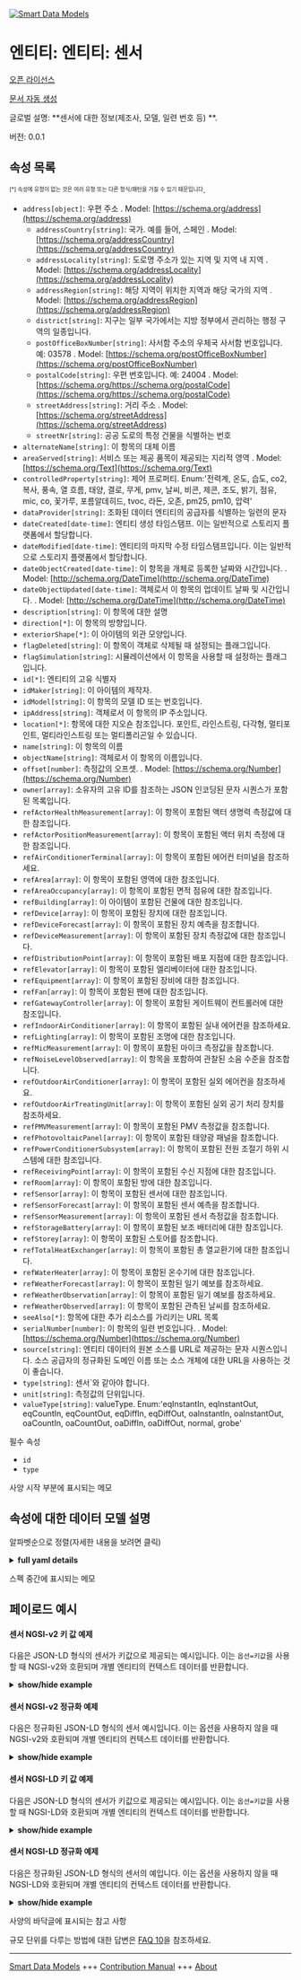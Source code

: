 <!-- 10-Header -->  
[![Smart Data Models](https://smartdatamodels.org/wp-content/uploads/2022/01/SmartDataModels_logo.png "Logo")](https://smartdatamodels.org)  
엔티티: 엔티티: 센서  
============<!-- /10-Header -->  
<!-- 15-License -->  
[오픈 라이선스](https://github.com/smart-data-models//dataModel.ZEB/blob/master/Sensor/LICENSE.md)  
[문서 자동 생성](https://docs.google.com/presentation/d/e/2PACX-1vTs-Ng5dIAwkg91oTTUdt8ua7woBXhPnwavZ0FxgR8BsAI_Ek3C5q97Nd94HS8KhP-r_quD4H0fgyt3/pub?start=false&loop=false&delayms=3000#slide=id.gb715ace035_0_60)  
<!-- /15-License -->  
<!-- 20-Description -->  
글로벌 설명: **센서에 대한 정보(제조사, 모델, 일련 번호 등) **.  
버전: 0.0.1  
<!-- /20-Description -->  
<!-- 30-PropertiesList -->  

## 속성 목록  

<sup><sub>[*] 속성에 유형이 없는 것은 여러 유형 또는 다른 형식/패턴을 가질 수 있기 때문입니다</sub></sup>.  
- `address[object]`: 우편 주소  . Model: [https://schema.org/address](https://schema.org/address)	- `addressCountry[string]`: 국가. 예를 들어, 스페인  . Model: [https://schema.org/addressCountry](https://schema.org/addressCountry)  
	- `addressLocality[string]`: 도로명 주소가 있는 지역 및 지역 내 지역  . Model: [https://schema.org/addressLocality](https://schema.org/addressLocality)  
	- `addressRegion[string]`: 해당 지역이 위치한 지역과 해당 국가의 지역  . Model: [https://schema.org/addressRegion](https://schema.org/addressRegion)  
	- `district[string]`: 지구는 일부 국가에서는 지방 정부에서 관리하는 행정 구역의 일종입니다.    
	- `postOfficeBoxNumber[string]`: 사서함 주소의 우체국 사서함 번호입니다. 예: 03578  . Model: [https://schema.org/postOfficeBoxNumber](https://schema.org/postOfficeBoxNumber)  
	- `postalCode[string]`: 우편 번호입니다. 예: 24004  . Model: [https://schema.org/https://schema.org/postalCode](https://schema.org/https://schema.org/postalCode)  
	- `streetAddress[string]`: 거리 주소  . Model: [https://schema.org/streetAddress](https://schema.org/streetAddress)  
	- `streetNr[string]`: 공공 도로의 특정 건물을 식별하는 번호    
- `alternateName[string]`: 이 항목의 대체 이름  - `areaServed[string]`: 서비스 또는 제공 품목이 제공되는 지리적 영역  . Model: [https://schema.org/Text](https://schema.org/Text)- `controlledProperty[string]`: 제어 프로퍼티. Enum:'전력계, 온도, 습도, co2, 복사, 풍속, 열 흐름, 태양, 결로, 무게, pmv, 날씨, 비콘, 제콘, 조도, 밝기, 점유, mic, co, 꽃가루, 포름알데히드, tvoc, 라돈, 오존, pm25, pm10, 압력'  - `dataProvider[string]`: 조화된 데이터 엔티티의 공급자를 식별하는 일련의 문자  - `dateCreated[date-time]`: 엔티티 생성 타임스탬프. 이는 일반적으로 스토리지 플랫폼에서 할당합니다.  - `dateModified[date-time]`: 엔티티의 마지막 수정 타임스탬프입니다. 이는 일반적으로 스토리지 플랫폼에서 할당합니다.  - `dateObjectCreated[date-time]`: 이 항목을 개체로 등록한 날짜와 시간입니다.  . Model: [http://schema.org/DateTime](http://schema.org/DateTime)- `dateObjectUpdated[date-time]`: 객체로서 이 항목의 업데이트 날짜 및 시간입니다.  . Model: [http://schema.org/DateTime](http://schema.org/DateTime)- `description[string]`: 이 항목에 대한 설명  - `direction[*]`: 이 항목의 방향입니다.  - `exteriorShape[*]`: 이 아이템의 외관 모양입니다.  - `flagDeleted[string]`: 이 항목이 객체로 삭제될 때 설정되는 플래그입니다.  - `flagSimulation[string]`: 시뮬레이션에서 이 항목을 사용할 때 설정하는 플래그입니다.  - `id[*]`: 엔티티의 고유 식별자  - `idMaker[string]`: 이 아이템의 제작자.  - `idModel[string]`: 이 항목의 모델 ID 또는 번호입니다.  - `ipAddress[string]`: 객체로서 이 항목의 IP 주소입니다.  - `location[*]`: 항목에 대한 지오숀 참조입니다. 포인트, 라인스트링, 다각형, 멀티포인트, 멀티라인스트링 또는 멀티폴리곤일 수 있습니다.  - `name[string]`: 이 항목의 이름  - `objectName[string]`: 객체로서 이 항목의 이름입니다.  - `offset[number]`:  측정값의 오프셋.  . Model: [https://schema.org/Number](https://schema.org/Number)- `owner[array]`: 소유자의 고유 ID를 참조하는 JSON 인코딩된 문자 시퀀스가 포함된 목록입니다.  - `refActorHealthMeasurement[array]`: 이 항목이 포함된 액터 생명력 측정값에 대한 참조입니다.  - `refActorPositionMeasurement[array]`: 이 항목이 포함된 액터 위치 측정에 대한 참조입니다.  - `refAirConditionerTerminal[array]`: 이 항목이 포함된 에어컨 터미널을 참조하세요.  - `refArea[array]`: 이 항목이 포함된 영역에 대한 참조입니다.  - `refAreaOccupancy[array]`: 이 항목이 포함된 면적 점유에 대한 참조입니다.  - `refBuilding[array]`: 이 아이템이 포함된 건물에 대한 참조입니다.  - `refDevice[array]`: 이 항목이 포함된 장치에 대한 참조입니다.  - `refDeviceForecast[array]`: 이 항목이 포함된 장치 예측을 참조합니다.  - `refDeviceMeasurement[array]`: 이 항목이 포함된 장치 측정값에 대한 참조입니다.  - `refDistributionPoint[array]`: 이 항목이 포함된 배포 지점에 대한 참조입니다.  - `refElevator[array]`: 이 항목이 포함된 엘리베이터에 대한 참조입니다.  - `refEquipment[array]`: 이 항목이 포함된 장비에 대한 참조입니다.  - `refFan[array]`: 이 항목이 포함된 팬에 대한 참조입니다.  - `refGatewayController[array]`: 이 항목이 포함된 게이트웨이 컨트롤러에 대한 참조입니다.  - `refIndoorAirConditioner[array]`: 이 항목이 포함된 실내 에어컨을 참조하세요.  - `refLighting[array]`: 이 항목이 포함된 조명에 대한 참조입니다.  - `refMicMeasurement[array]`: 이 항목이 포함된 마이크 측정값을 참조합니다.  - `refNoiseLevelObserved[array]`: 이 항목을 포함하여 관찰된 소음 수준을 참조합니다.  - `refOutdoorAirConditioner[array]`: 이 항목이 포함된 실외 에어컨을 참조하세요.  - `refOutdoorAirTreatingUnit[array]`: 이 항목이 포함된 실외 공기 처리 장치를 참조하세요.  - `refPMVMeasurement[array]`: 이 항목이 포함된 PMV 측정값을 참조합니다.  - `refPhotovoltaicPanel[array]`: 이 항목이 포함된 태양광 패널을 참조합니다.  - `refPowerConditionerSubsystem[array]`: 이 항목이 포함된 전원 조절기 하위 시스템에 대한 참조입니다.  - `refReceivingPoint[array]`: 이 항목이 포함된 수신 지점에 대한 참조입니다.  - `refRoom[array]`: 이 항목이 포함된 방에 대한 참조입니다.  - `refSensor[array]`: 이 항목이 포함된 센서에 대한 참조입니다.  - `refSensorForecast[array]`: 이 항목이 포함된 센서 예측을 참조합니다.  - `refSensorMeasurement[array]`: 이 항목이 포함된 센서 측정값을 참조합니다.  - `refStorageBattery[array]`: 이 항목이 포함된 보조 배터리에 대한 참조입니다.  - `refStorey[array]`: 이 항목이 포함된 스토어를 참조합니다.  - `refTotalHeatExchanger[array]`: 이 항목이 포함된 총 열교환기에 대한 참조입니다.  - `refWaterHeater[array]`: 이 항목이 포함된 온수기에 대한 참조입니다.  - `refWeatherForecast[array]`: 이 항목이 포함된 일기 예보를 참조하세요.  - `refWeatherObservation[array]`: 이 항목이 포함된 일기 예보를 참조하세요.  - `refWeatherObserved[array]`: 이 항목이 포함된 관측된 날씨를 참조하세요.  - `seeAlso[*]`: 항목에 대한 추가 리소스를 가리키는 URL 목록  - `serialNumber[number]`:  이 항목의 일련 번호입니다.  . Model: [https://schema.org/Number](https://schema.org/Number)- `source[string]`: 엔티티 데이터의 원본 소스를 URL로 제공하는 문자 시퀀스입니다. 소스 공급자의 정규화된 도메인 이름 또는 소스 개체에 대한 URL을 사용하는 것이 좋습니다.  - `type[string]`: 센서`와 같아야 합니다.  - `unit[string]`: 측정값의 단위입니다.  - `valueType[string]`: valueType. Enum:'eqInstantIn, eqInstantOut, eqCountIn, eqCountOut, eqDiffIn, eqDiffOut, oaInstantIn, oaInstantOut, oaCountIn, oaCountOut, oaDiffIn, oaDiffOut, normal, grobe'  <!-- /30-PropertiesList -->  
<!-- 35-RequiredProperties -->  
필수 속성  
- `id`  - `type`  <!-- /35-RequiredProperties -->  
<!-- 40-NotesYaml -->  
사양 시작 부분에 표시되는 메모  
<!-- /40-NotesYaml -->  
<!-- 50-DataModelHeader -->  
## 속성에 대한 데이터 모델 설명  
알파벳순으로 정렬(자세한 내용을 보려면 클릭)  
<!-- /50-DataModelHeader -->  
<!-- 60-ModelYaml -->  
<details><summary><strong>full yaml details</strong></summary>    
```yaml  
Sensor:    
  description: Information on Sensor (maker, model, serial number, etc.).    
  properties:    
    address:    
      description: The mailing address    
      properties:    
        addressCountry:    
          description: The country. For example, Spain    
          type: string    
          x-ngsi:    
            model: https://schema.org/addressCountry    
            type: Property    
        addressLocality:    
          description: The locality in which the street address is, and which is in the region    
          type: string    
          x-ngsi:    
            model: https://schema.org/addressLocality    
            type: Property    
        addressRegion:    
          description: The region in which the locality is, and which is in the country    
          type: string    
          x-ngsi:    
            model: https://schema.org/addressRegion    
            type: Property    
        district:    
          description: A district is a type of administrative division that, in some countries, is managed by the local government    
          type: string    
          x-ngsi:    
            type: Property    
        postOfficeBoxNumber:    
          description: The post office box number for PO box addresses. For example, 03578    
          type: string    
          x-ngsi:    
            model: https://schema.org/postOfficeBoxNumber    
            type: Property    
        postalCode:    
          description: The postal code. For example, 24004    
          type: string    
          x-ngsi:    
            model: https://schema.org/https://schema.org/postalCode    
            type: Property    
        streetAddress:    
          description: The street address    
          type: string    
          x-ngsi:    
            model: https://schema.org/streetAddress    
            type: Property    
        streetNr:    
          description: Number identifying a specific property on a public street    
          type: string    
          x-ngsi:    
            type: Property    
      type: object    
      x-ngsi:    
        model: https://schema.org/address    
        type: Property    
    alternateName:    
      description: An alternative name for this item    
      type: string    
      x-ngsi:    
        type: Property    
    areaServed:    
      description: The geographic area where a service or offered item is provided    
      type: string    
      x-ngsi:    
        model: https://schema.org/Text    
        type: Property    
    controlledProperty:    
      description: Controlled Property. Enum:'powermeter, temp, humidity, co2, radiation, windspeed, heatflow, solar, condensation, weight, pmv, weather, beacon, zeacon, illuminance, brilliance, occupancy, mic, co, pollen, formaldehyde, tvoc, radon, ozon, pm25, pm10, pressure'    
      enum:    
        - powermeter    
        - temp    
        - humidity    
        - co2    
        - radiation    
        - windspeed    
        - heatflow    
        - solar    
        - condensation    
        - weight    
        - pmv    
        - weather    
        - beacon    
        - zeacon    
        - illuminance    
        - brilliance    
        - occupancy    
        - mic    
        - co    
        - pollen    
        - formaldehyde    
        - tvoc    
        - radon    
        - ozon    
        - pm25    
        - pm10    
        - pressure    
      type: string    
      x-ngsi:    
        type: Property    
    dataProvider:    
      description: A sequence of characters identifying the provider of the harmonised data entity    
      type: string    
      x-ngsi:    
        type: Property    
    dateCreated:    
      description: Entity creation timestamp. This will usually be allocated by the storage platform    
      format: date-time    
      type: string    
      x-ngsi:    
        type: Property    
    dateModified:    
      description: Timestamp of the last modification of the entity. This will usually be allocated by the storage platform    
      format: date-time    
      type: string    
      x-ngsi:    
        type: Property    
    dateObjectCreated:    
      description: The registration date and time of this item as an object.    
      format: date-time    
      type: string    
      x-ngsi:    
        model: http://schema.org/DateTime    
        type: Property    
    dateObjectUpdated:    
      description: The update date and time of this item as an object.    
      format: date-time    
      type: string    
      x-ngsi:    
        model: http://schema.org/DateTime    
        type: Property    
    description:    
      description: A description of this item    
      type: string    
      x-ngsi:    
        type: Property    
    direction:    
      description: Direction of this item.    
      oneOf:    
        - description: Geojson reference to the item. Point    
          properties:    
            bbox:    
              description: BBox of the  Point    
              items:    
                type: number    
              minItems: 4    
              type: array    
              x-ngsi:    
                type: Property    
            coordinates:    
              description: Coordinates of the Point    
              items:    
                type: number    
              minItems: 2    
              type: array    
              x-ngsi:    
                type: Property    
            type:    
              enum:    
                - Point    
              type: string    
          required:    
            - type    
            - coordinates    
          title: GeoJSON Point    
          type: object    
          x-ngsi:    
            type: GeoProperty    
        - description: Geojson reference to the item. LineString    
          properties:    
            bbox:    
              description: BBox coordinates of the LineString    
              items:    
                type: number    
              minItems: 4    
              type: array    
              x-ngsi:    
                type: Property    
            coordinates:    
              description: Coordinates of the LineString    
              items:    
                items:    
                  type: number    
                minItems: 2    
                type: array    
              minItems: 2    
              type: array    
              x-ngsi:    
                type: Property    
            type:    
              enum:    
                - LineString    
              type: string    
          required:    
            - type    
            - coordinates    
          title: GeoJSON LineString    
          type: object    
          x-ngsi:    
            type: GeoProperty    
        - description: Geojson reference to the item. Polygon    
          properties:    
            bbox:    
              description: BBox coordinates of the Polygon    
              items:    
                type: number    
              minItems: 4    
              type: array    
              x-ngsi:    
                type: Property    
            coordinates:    
              description: Coordinates of the Polygon    
              items:    
                items:    
                  items:    
                    type: number    
                  minItems: 2    
                  type: array    
                minItems: 4    
                type: array    
              type: array    
              x-ngsi:    
                type: Property    
            type:    
              enum:    
                - Polygon    
              type: string    
          required:    
            - type    
            - coordinates    
          title: GeoJSON Polygon    
          type: object    
          x-ngsi:    
            type: GeoProperty    
        - description: Geojson reference to the item. MultiPoint    
          properties:    
            bbox:    
              description: BBox coordinates of the LineString    
              items:    
                type: number    
              minItems: 4    
              type: array    
              x-ngsi:    
                type: Property    
            coordinates:    
              description: Coordinates of the MulitPoint    
              items:    
                items:    
                  type: number    
                minItems: 2    
                type: array    
              type: array    
              x-ngsi:    
                type: Property    
            type:    
              enum:    
                - MultiPoint    
              type: string    
          required:    
            - type    
            - coordinates    
          title: GeoJSON MultiPoint    
          type: object    
          x-ngsi:    
            type: GeoProperty    
        - description: Geojson reference to the item. MultiLineString    
          properties:    
            bbox:    
              description: BBox coordinates of the LineString    
              items:    
                type: number    
              minItems: 4    
              type: array    
              x-ngsi:    
                type: Property    
            coordinates:    
              description: Coordinates of the MultiLineString    
              items:    
                items:    
                  items:    
                    type: number    
                  minItems: 2    
                  type: array    
                minItems: 2    
                type: array    
              type: array    
              x-ngsi:    
                type: Property    
            type:    
              enum:    
                - MultiLineString    
              type: string    
          required:    
            - type    
            - coordinates    
          title: GeoJSON MultiLineString    
          type: object    
          x-ngsi:    
            type: GeoProperty    
        - description: Geojson reference to the item. MultiLineString    
          properties:    
            bbox:    
              items:    
                type: number    
              minItems: 4    
              type: array    
            coordinates:    
              description: Coordinates of the MultiPolygon    
              items:    
                items:    
                  items:    
                    items:    
                      type: number    
                    minItems: 2    
                    type: array    
                  minItems: 4    
                  type: array    
                type: array    
              type: array    
              x-ngsi:    
                type: Property    
            type:    
              enum:    
                - MultiPolygon    
              type: string    
          required:    
            - type    
            - coordinates    
          title: GeoJSON MultiPolygon    
          type: object    
          x-ngsi:    
            type: GeoProperty    
      x-ngsi:    
        type: GeoProperty    
    exteriorShape:    
      description: Exterior shape of this item.    
      oneOf:    
        - description: Geojson reference to the item. Point    
          properties:    
            bbox:    
              description: BBox of the  Point    
              items:    
                type: number    
              minItems: 4    
              type: array    
              x-ngsi:    
                type: Property    
            coordinates:    
              description: Coordinates of the Point    
              items:    
                type: number    
              minItems: 2    
              type: array    
              x-ngsi:    
                type: Property    
            type:    
              enum:    
                - Point    
              type: string    
          required:    
            - type    
            - coordinates    
          title: GeoJSON Point    
          type: object    
          x-ngsi:    
            type: GeoProperty    
        - description: Geojson reference to the item. LineString    
          properties:    
            bbox:    
              description: BBox coordinates of the LineString    
              items:    
                type: number    
              minItems: 4    
              type: array    
              x-ngsi:    
                type: Property    
            coordinates:    
              description: Coordinates of the LineString    
              items:    
                items:    
                  type: number    
                minItems: 2    
                type: array    
              minItems: 2    
              type: array    
              x-ngsi:    
                type: Property    
            type:    
              enum:    
                - LineString    
              type: string    
          required:    
            - type    
            - coordinates    
          title: GeoJSON LineString    
          type: object    
          x-ngsi:    
            type: GeoProperty    
        - description: Geojson reference to the item. Polygon    
          properties:    
            bbox:    
              description: BBox coordinates of the Polygon    
              items:    
                type: number    
              minItems: 4    
              type: array    
              x-ngsi:    
                type: Property    
            coordinates:    
              description: Coordinates of the Polygon    
              items:    
                items:    
                  items:    
                    type: number    
                  minItems: 2    
                  type: array    
                minItems: 4    
                type: array    
              type: array    
              x-ngsi:    
                type: Property    
            type:    
              enum:    
                - Polygon    
              type: string    
          required:    
            - type    
            - coordinates    
          title: GeoJSON Polygon    
          type: object    
          x-ngsi:    
            type: GeoProperty    
        - description: Geojson reference to the item. MultiPoint    
          properties:    
            bbox:    
              description: BBox coordinates of the LineString    
              items:    
                type: number    
              minItems: 4    
              type: array    
              x-ngsi:    
                type: Property    
            coordinates:    
              description: Coordinates of the MulitPoint    
              items:    
                items:    
                  type: number    
                minItems: 2    
                type: array    
              type: array    
              x-ngsi:    
                type: Property    
            type:    
              enum:    
                - MultiPoint    
              type: string    
          required:    
            - type    
            - coordinates    
          title: GeoJSON MultiPoint    
          type: object    
          x-ngsi:    
            type: GeoProperty    
        - description: Geojson reference to the item. MultiLineString    
          properties:    
            bbox:    
              description: BBox coordinates of the LineString    
              items:    
                type: number    
              minItems: 4    
              type: array    
              x-ngsi:    
                type: Property    
            coordinates:    
              description: Coordinates of the MultiLineString    
              items:    
                items:    
                  items:    
                    type: number    
                  minItems: 2    
                  type: array    
                minItems: 2    
                type: array    
              type: array    
              x-ngsi:    
                type: Property    
            type:    
              enum:    
                - MultiLineString    
              type: string    
          required:    
            - type    
            - coordinates    
          title: GeoJSON MultiLineString    
          type: object    
          x-ngsi:    
            type: GeoProperty    
        - description: Geojson reference to the item. MultiLineString    
          properties:    
            bbox:    
              items:    
                type: number    
              minItems: 4    
              type: array    
            coordinates:    
              description: Coordinates of the MultiPolygon    
              items:    
                items:    
                  items:    
                    items:    
                      type: number    
                    minItems: 2    
                    type: array    
                  minItems: 4    
                  type: array    
                type: array    
              type: array    
              x-ngsi:    
                type: Property    
            type:    
              enum:    
                - MultiPolygon    
              type: string    
          required:    
            - type    
            - coordinates    
          title: GeoJSON MultiPolygon    
          type: object    
          x-ngsi:    
            type: GeoProperty    
      x-ngsi:    
        type: GeoProperty    
    flagDeleted:    
      description: Flag set when this item is deleted as an object.    
      type: string    
      x-ngsi:    
        type: Property    
    flagSimulation:    
      description: Flag set when this item is used by simulation.    
      type: string    
      x-ngsi:    
        type: Property    
    id:    
      anyOf:    
        - description: Identifier format of any NGSI entity    
          maxLength: 256    
          minLength: 1    
          pattern: ^[\w\-\.\{\}\$\+\*\[\]`|~^@!,:\\]+$    
          type: string    
          x-ngsi:    
            type: Property    
        - description: Identifier format of any NGSI entity    
          format: uri    
          type: string    
          x-ngsi:    
            type: Property    
      description: Unique identifier of the entity    
      x-ngsi:    
        type: Relationship    
    idMaker:    
      description: Makerid of this item.    
      type: string    
      x-ngsi:    
        type: Property    
    idModel:    
      description: Model id or number of this item.    
      type: string    
      x-ngsi:    
        type: Property    
    ipAddress:    
      description: IP Address of this item as an object.    
      type: string    
      x-ngsi:    
        type: Property    
    location:    
      description: Geojson reference to the item. It can be Point, LineString, Polygon, MultiPoint, MultiLineString or MultiPolygon    
      oneOf:    
        - description: Geojson reference to the item. Point    
          properties:    
            bbox:    
              description: BBox of the  Point    
              items:    
                type: number    
              minItems: 4    
              type: array    
              x-ngsi:    
                type: Property    
            coordinates:    
              description: Coordinates of the Point    
              items:    
                type: number    
              minItems: 2    
              type: array    
              x-ngsi:    
                type: Property    
            type:    
              enum:    
                - Point    
              type: string    
          required:    
            - type    
            - coordinates    
          title: GeoJSON Point    
          type: object    
          x-ngsi:    
            type: GeoProperty    
        - description: Geojson reference to the item. LineString    
          properties:    
            bbox:    
              description: BBox coordinates of the LineString    
              items:    
                type: number    
              minItems: 4    
              type: array    
              x-ngsi:    
                type: Property    
            coordinates:    
              description: Coordinates of the LineString    
              items:    
                items:    
                  type: number    
                minItems: 2    
                type: array    
              minItems: 2    
              type: array    
              x-ngsi:    
                type: Property    
            type:    
              enum:    
                - LineString    
              type: string    
          required:    
            - type    
            - coordinates    
          title: GeoJSON LineString    
          type: object    
          x-ngsi:    
            type: GeoProperty    
        - description: Geojson reference to the item. Polygon    
          properties:    
            bbox:    
              description: BBox coordinates of the Polygon    
              items:    
                type: number    
              minItems: 4    
              type: array    
              x-ngsi:    
                type: Property    
            coordinates:    
              description: Coordinates of the Polygon    
              items:    
                items:    
                  items:    
                    type: number    
                  minItems: 2    
                  type: array    
                minItems: 4    
                type: array    
              type: array    
              x-ngsi:    
                type: Property    
            type:    
              enum:    
                - Polygon    
              type: string    
          required:    
            - type    
            - coordinates    
          title: GeoJSON Polygon    
          type: object    
          x-ngsi:    
            type: GeoProperty    
        - description: Geojson reference to the item. MultiPoint    
          properties:    
            bbox:    
              description: BBox coordinates of the LineString    
              items:    
                type: number    
              minItems: 4    
              type: array    
              x-ngsi:    
                type: Property    
            coordinates:    
              description: Coordinates of the MulitPoint    
              items:    
                items:    
                  type: number    
                minItems: 2    
                type: array    
              type: array    
              x-ngsi:    
                type: Property    
            type:    
              enum:    
                - MultiPoint    
              type: string    
          required:    
            - type    
            - coordinates    
          title: GeoJSON MultiPoint    
          type: object    
          x-ngsi:    
            type: GeoProperty    
        - description: Geojson reference to the item. MultiLineString    
          properties:    
            bbox:    
              description: BBox coordinates of the LineString    
              items:    
                type: number    
              minItems: 4    
              type: array    
              x-ngsi:    
                type: Property    
            coordinates:    
              description: Coordinates of the MultiLineString    
              items:    
                items:    
                  items:    
                    type: number    
                  minItems: 2    
                  type: array    
                minItems: 2    
                type: array    
              type: array    
              x-ngsi:    
                type: Property    
            type:    
              enum:    
                - MultiLineString    
              type: string    
          required:    
            - type    
            - coordinates    
          title: GeoJSON MultiLineString    
          type: object    
          x-ngsi:    
            type: GeoProperty    
        - description: Geojson reference to the item. MultiLineString    
          properties:    
            bbox:    
              items:    
                type: number    
              minItems: 4    
              type: array    
            coordinates:    
              description: Coordinates of the MultiPolygon    
              items:    
                items:    
                  items:    
                    items:    
                      type: number    
                    minItems: 2    
                    type: array    
                  minItems: 4    
                  type: array    
                type: array    
              type: array    
              x-ngsi:    
                type: Property    
            type:    
              enum:    
                - MultiPolygon    
              type: string    
          required:    
            - type    
            - coordinates    
          title: GeoJSON MultiPolygon    
          type: object    
          x-ngsi:    
            type: GeoProperty    
      x-ngsi:    
        type: GeoProperty    
    name:    
      description: The name of this item    
      type: string    
      x-ngsi:    
        type: Property    
    objectName:    
      description: Name of this item as an object.    
      type: string    
      x-ngsi:    
        type: Property    
    offset:    
      description: ' Offset of measurement value.'    
      minimum: 0    
      type: number    
      x-ngsi:    
        model: https://schema.org/Number    
        type: Property    
    owner:    
      description: A List containing a JSON encoded sequence of characters referencing the unique Ids of the owner(s)    
      items:    
        anyOf:    
          - description: Identifier format of any NGSI entity    
            maxLength: 256    
            minLength: 1    
            pattern: ^[\w\-\.\{\}\$\+\*\[\]`|~^@!,:\\]+$    
            type: string    
            x-ngsi:    
              type: Property    
          - description: Identifier format of any NGSI entity    
            format: uri    
            type: string    
            x-ngsi:    
              type: Property    
        description: Unique identifier of the entity    
        x-ngsi:    
          type: Relationship    
      type: array    
      x-ngsi:    
        type: Property    
    refActorHealthMeasurement:    
      description: Reference to the actor health measurement containing this item.    
      items:    
        description: Reference to the actor health measurement containing this item.    
        minItems: 1    
        type: string    
        uniqueItems: yes    
        x-ngsi:    
          type: Relationship    
      type: array    
      x-ngsi:    
        type: Relationship    
    refActorPositionMeasurement:    
      description: Reference to the actor position measurement containing this item.    
      items:    
        description: Reference to the actor position measurement containing this item.    
        minItems: 1    
        type: string    
        uniqueItems: yes    
        x-ngsi:    
          type: Relationship    
      type: array    
      x-ngsi:    
        type: Relationship    
    refAirConditionerTerminal:    
      description: Reference to the air conditioner terminal containing this item.    
      items:    
        description: Reference to the air conditioner terminal containing this item.    
        minItems: 1    
        type: string    
        uniqueItems: yes    
        x-ngsi:    
          type: Relationship    
      type: array    
      x-ngsi:    
        type: Relationship    
    refArea:    
      description: Reference to the area containing this item.    
      items:    
        description: Reference to the area containing this item.    
        minItems: 1    
        type: string    
        uniqueItems: yes    
        x-ngsi:    
          type: Relationship    
      type: array    
      x-ngsi:    
        type: Relationship    
    refAreaOccupancy:    
      description: Reference to the area occupancy containing this item.    
      items:    
        description: Reference to the area occupancy containing this item.    
        minItems: 1    
        type: string    
        uniqueItems: yes    
        x-ngsi:    
          type: Relationship    
      type: array    
      x-ngsi:    
        type: Relationship    
    refBuilding:    
      description: Reference to the building containing this item.    
      items:    
        description: Reference to the building containing this item.    
        minItems: 1    
        type: string    
        uniqueItems: yes    
        x-ngsi:    
          type: Relationship    
      type: array    
      x-ngsi:    
        type: Relationship    
    refDevice:    
      description: Reference to the device containing this item.    
      items:    
        description: Reference to the device containing this item.    
        minItems: 1    
        type: string    
        uniqueItems: yes    
        x-ngsi:    
          type: Relationship    
      type: array    
      x-ngsi:    
        type: Relationship    
    refDeviceForecast:    
      description: Reference to the device forecast containing this item.    
      items:    
        description: Reference to the device forecast containing this item.    
        minItems: 1    
        type: string    
        uniqueItems: yes    
        x-ngsi:    
          type: Relationship    
      type: array    
      x-ngsi:    
        type: Relationship    
    refDeviceMeasurement:    
      description: Reference to the device measurement containing this item.    
      items:    
        description: Reference to the device measurement containing this item.    
        minItems: 1    
        type: string    
        uniqueItems: yes    
        x-ngsi:    
          type: Relationship    
      type: array    
      x-ngsi:    
        type: Relationship    
    refDistributionPoint:    
      description: Reference to the distribution point containing this item.    
      items:    
        description: Reference to the distribution point containing this item.    
        minItems: 1    
        type: string    
        uniqueItems: yes    
        x-ngsi:    
          type: Relationship    
      type: array    
      x-ngsi:    
        type: Relationship    
    refElevator:    
      description: Reference to the elevator containing this item.    
      items:    
        description: Reference to the elevator containing this item.    
        minItems: 1    
        type: string    
        uniqueItems: yes    
        x-ngsi:    
          type: Relationship    
      type: array    
      x-ngsi:    
        type: Relationship    
    refEquipment:    
      description: Reference to the equipment containing this item.    
      items:    
        description: Reference to the equipment containing this item.    
        minItems: 1    
        type: string    
        uniqueItems: yes    
        x-ngsi:    
          type: Relationship    
      type: array    
      x-ngsi:    
        type: Relationship    
    refFan:    
      description: Reference to the fan containing this item.    
      items:    
        description: Reference to the fan containing this item.    
        minItems: 1    
        type: string    
        uniqueItems: yes    
        x-ngsi:    
          type: Relationship    
      type: array    
      x-ngsi:    
        type: Relationship    
    refGatewayController:    
      description: Reference to the gateway controller containing this item.    
      items:    
        description: Reference to the gateway controller containing this item.    
        minItems: 1    
        type: string    
        uniqueItems: yes    
        x-ngsi:    
          type: Relationship    
      type: array    
      x-ngsi:    
        type: Relationship    
    refIndoorAirConditioner:    
      description: Reference to the indoor air conditioner containing this item.    
      items:    
        description: Reference to the indoor air conditioner containing this item.    
        minItems: 1    
        type: string    
        uniqueItems: yes    
        x-ngsi:    
          type: Relationship    
      type: array    
      x-ngsi:    
        type: Relationship    
    refLighting:    
      description: Reference to the lighting containing this item.    
      items:    
        description: Reference to the lighting containing this item.    
        minItems: 1    
        type: string    
        uniqueItems: yes    
        x-ngsi:    
          type: Relationship    
      type: array    
      x-ngsi:    
        type: Relationship    
    refMicMeasurement:    
      description: Reference to the mic measurement containing this item.    
      items:    
        description: Reference to the mic measurement containing this item.    
        minItems: 1    
        type: string    
        uniqueItems: yes    
        x-ngsi:    
          type: Relationship    
      type: array    
      x-ngsi:    
        type: Relationship    
    refNoiseLevelObserved:    
      description: Reference to the noise level observed containing this item.    
      items:    
        description: Reference to the noise level observed containing this item.    
        minItems: 1    
        type: string    
        uniqueItems: yes    
        x-ngsi:    
          type: Relationship    
      type: array    
      x-ngsi:    
        type: Relationship    
    refOutdoorAirConditioner:    
      description: Reference to the outdoor air conditioner containing this item.    
      items:    
        description: Reference to the outdoor air conditioner containing this item.    
        minItems: 1    
        type: string    
        uniqueItems: yes    
        x-ngsi:    
          type: Relationship    
      type: array    
      x-ngsi:    
        type: Relationship    
    refOutdoorAirTreatingUnit:    
      description: Reference to the outdoor air treating unit containing this item.    
      items:    
        description: Reference to the outdoor air treating unit containing this item.    
        minItems: 1    
        type: string    
        uniqueItems: yes    
        x-ngsi:    
          type: Relationship    
      type: array    
      x-ngsi:    
        type: Relationship    
    refPMVMeasurement:    
      description: Reference to the PMV measurement containing this item.    
      items:    
        description: Reference to the PMV measurement containing this item.    
        minItems: 1    
        type: string    
        uniqueItems: yes    
        x-ngsi:    
          type: Relationship    
      type: array    
      x-ngsi:    
        type: Relationship    
    refPhotovoltaicPanel:    
      description: Reference to the photovoltaic panel containing this item.    
      items:    
        description: Reference to the photovoltaic panel containing this item.    
        minItems: 1    
        type: string    
        uniqueItems: yes    
        x-ngsi:    
          type: Relationship    
      type: array    
      x-ngsi:    
        type: Relationship    
    refPowerConditionerSubsystem:    
      description: Reference to the power conditioner subsystem containing this item.    
      items:    
        description: Reference to the power conditioner subsystem containing this item.    
        minItems: 1    
        type: string    
        uniqueItems: yes    
        x-ngsi:    
          type: Relationship    
      type: array    
      x-ngsi:    
        type: Relationship    
    refReceivingPoint:    
      description: Reference to the receiving point containing this item.    
      items:    
        description: Reference to the receiving point containing this item.    
        minItems: 1    
        type: string    
        uniqueItems: yes    
        x-ngsi:    
          type: Relationship    
      type: array    
      x-ngsi:    
        type: Relationship    
    refRoom:    
      description: Reference to the room containing this item.    
      items:    
        description: Reference to the room containing this item.    
        minItems: 1    
        type: string    
        uniqueItems: yes    
        x-ngsi:    
          type: Relationship    
      type: array    
      x-ngsi:    
        type: Relationship    
    refSensor:    
      description: Reference to the sensor containing this item.    
      items:    
        description: Reference to the sensor containing this item.    
        minItems: 1    
        type: string    
        uniqueItems: yes    
        x-ngsi:    
          type: Relationship    
      type: array    
      x-ngsi:    
        type: Relationship    
    refSensorForecast:    
      description: Reference to the sensor forecast containing this item.    
      items:    
        description: Reference to the sensor forecast containing this item.    
        minItems: 1    
        type: string    
        uniqueItems: yes    
        x-ngsi:    
          type: Relationship    
      type: array    
      x-ngsi:    
        type: Relationship    
    refSensorMeasurement:    
      description: Reference to the sensor measurement containing this item.    
      items:    
        description: Reference to the sensor measurement containing this item.    
        minItems: 1    
        type: string    
        uniqueItems: yes    
        x-ngsi:    
          type: Relationship    
      type: array    
      x-ngsi:    
        type: Relationship    
    refStorageBattery:    
      description: Reference to the storage battery containing this item.    
      items:    
        description: Reference to the storage battery containing this item.    
        minItems: 1    
        type: string    
        uniqueItems: yes    
        x-ngsi:    
          type: Relationship    
      type: array    
      x-ngsi:    
        type: Relationship    
    refStorey:    
      description: Reference to the storey containing this item.    
      items:    
        description: Reference to the storey containing this item.    
        minItems: 1    
        type: string    
        uniqueItems: yes    
        x-ngsi:    
          type: Relationship    
      type: array    
      x-ngsi:    
        type: Relationship    
    refTotalHeatExchanger:    
      description: Reference to the total heat exchanger containing this item.    
      items:    
        description: Reference to the total heat exchanger containing this item.    
        minItems: 1    
        type: string    
        uniqueItems: yes    
        x-ngsi:    
          type: Relationship    
      type: array    
      x-ngsi:    
        type: Relationship    
    refWaterHeater:    
      description: Reference to the water heater containing this item.    
      items:    
        description: Reference to the water heater containing this item.    
        minItems: 1    
        type: string    
        uniqueItems: yes    
        x-ngsi:    
          type: Relationship    
      type: array    
      x-ngsi:    
        type: Relationship    
    refWeatherForecast:    
      description: Reference to the weather forecast containing this item.    
      items:    
        description: Reference to the weather forecast containing this item.    
        minItems: 1    
        type: string    
        uniqueItems: yes    
        x-ngsi:    
          type: Relationship    
      type: array    
      x-ngsi:    
        type: Relationship    
    refWeatherObservation:    
      description: Reference to the weather observation containing this item.    
      items:    
        description: Reference to the weather observation containing this item.    
        minItems: 1    
        type: string    
        uniqueItems: yes    
        x-ngsi:    
          type: Relationship    
      type: array    
      x-ngsi:    
        type: Relationship    
    refWeatherObserved:    
      description: Reference to the weather observed containing this item.    
      items:    
        description: Reference to the weather observed containing this item.    
        minItems: 1    
        type: string    
        uniqueItems: yes    
        x-ngsi:    
          type: Relationship    
      type: array    
      x-ngsi:    
        type: Relationship    
    seeAlso:    
      description: list of uri pointing to additional resources about the item    
      oneOf:    
        - items:    
            format: uri    
            type: string    
          minItems: 1    
          type: array    
        - format: uri    
          type: string    
      x-ngsi:    
        type: Property    
    serialNumber:    
      description: ' Serial number of this item.'    
      minimum: 0    
      type: number    
      x-ngsi:    
        model: https://schema.org/Number    
        type: Property    
    source:    
      description: A sequence of characters giving the original source of the entity data as a URL. Recommended to be the fully qualified domain name of the source provider, or the URL to the source object    
      type: string    
      x-ngsi:    
        type: Property    
    type:    
      description: It must be equal to `Sensor`.    
      enum:    
        - Sensor    
      type: string    
      x-ngsi:    
        type: Property    
    unit:    
      description: Unit of measurement value.    
      type: string    
      x-ngsi:    
        type: Property    
    valueType:    
      description: valueType. Enum:'eqInstantIn, eqInstantOut, eqCountIn, eqCountOut, eqDiffIn, eqDiffOut, oaInstantIn, oaInstantOut, oaCountIn, oaCountOut, oaDiffIn, oaDiffOut, normal, grobe'    
      enum:    
        - eqInstantIn    
        - eqInstantOut    
        - eqCountIn    
        - eqCountOut    
        - eqDiffIn    
        - eqDiffOut    
        - oaInstantIn    
        - oaInstantOut    
        - oaCountIn    
        - oaCountOut    
        - oaDiffIn    
        - oaDiffOut    
        - normal    
        - grobe    
      type: string    
      x-ngsi:    
        type: Property    
  required:    
    - id    
    - type    
  type: object    
  x-derived-from: ''    
  x-disclaimer: Redistribution and use in source and binary forms, with or without modification, are permitted  provided that the license conditions are met. Copyleft (c) 2025 Contributors to Smart Data Models Program    
  x-license-url: https://github.com/smart-data-models/dataModel.ZEB/blob/master/Sensor/LICENSE.md    
  x-model-schema: https://smart-data-models.github.io/dataModel.ZEB/Sensor/schema.json    
  x-model-tags: Smart Building    
  x-version: 0.0.1    
```  
</details>    
<!-- /60-ModelYaml -->  
<!-- 70-MiddleNotes -->  
스펙 중간에 표시되는 메모  
<!-- /70-MiddleNotes -->  
<!-- 80-Examples -->  
## 페이로드 예시  
#### 센서 NGSI-v2 키 값 예제  
다음은 JSON-LD 형식의 센서가 키값으로 제공되는 예시입니다. 이는 `옵션=키값`을 사용할 때 NGSI-v2와 호환되며 개별 엔티티의 컨텍스트 데이터를 반환합니다.  
<details><summary><strong>show/hide example</strong></summary>    
```json  
{  
  "id": "urn:ngsi-ld:Sensor:FSA0000000001",  
  "type": "Sensor",  
  "controlledProperty": "temp",  
  "dateObjectCreated": "2020-07-20T17:17:00.621Z",  
  "dateObjectUpdated": "2020-07-20T17:17:00.621Z",  
  "flagDeleted": "false",  
  "ipAddress": "0040.AI.0001600",  
  "objectName": "1F ENTRANCE temp_S1-5",  
  "offset": 0,  
  "refArea": [  
    "urn:ngsi-ld:Area:SAZO0000000001"  
  ],  
  "refDeviceMeasurement": [  
    "urn:ngsi-ld:DeviceMeasurement:FSA0000000001"  
  ],  
  "refGatewayController": [  
    "urn:ngsi-ld:GatewayController:FGB0000000001"  
  ],  
  "refRoom": [  
    "urn:ngsi-ld:Room:SSZO0000000001"  
  ],  
  "refSensorMeasurement": [  
    "urn:ngsi-ld:SensorMeasurement:FSA0000000001"  
  ]  
}  
```  
</details>  
#### 센서 NGSI-v2 정규화 예제  
다음은 정규화된 JSON-LD 형식의 센서 예시입니다. 이는 옵션을 사용하지 않을 때 NGSI-v2와 호환되며 개별 엔티티의 컨텍스트 데이터를 반환합니다.  
<details><summary><strong>show/hide example</strong></summary>    
```json  
{  
  "id": "urn:ngsi-ld:Sensor:FSA0000000001",  
  "type": "Sensor",  
  "dateObjectCreated": {  
    "type": "DateTime",  
    "value": "2020-07-20T17:17:00.621Z"  
  },  
  "dateObjectUpdated": {  
    "type": "DateTime",  
    "value": "2020-07-20T17:17:00.621Z"  
  },  
  "controlledProperty": {  
    "type": "Text",  
    "value": "temp"  
  },  
  "flagDeleted": {  
    "type": "Text",  
    "value": "false"  
  },  
  "ipAddress": {  
    "type": "Text",  
    "value": "0040.AI.0001600"  
  },  
  "objectName": {  
    "type": "Text",  
    "value": "1F ENTRANCE temp_S1-5"  
  },  
  "refArea": {  
    "type": "URI",  
    "value": "urn:ngsi-ld:Area:SAZO0000000001"  
  },  
  "refGatewayController": {  
    "type": "URI",  
    "value": "urn:ngsi-ld:GatewayController:FGB0000000001"  
  },  
  "refDeviceMeasurement": {  
    "type": "URI",  
    "value": "urn:ngsi-ld:IndoorDeviceMeasurement:FSA0000000001"  
  },  
  "refRoom": {  
    "type": "URI",  
    "value": "urn:ngsi-ld:Room:SSZO0000000001"  
  },  
  "refSensorMeasurement": {  
    "type": "URI",  
    "value": "urn:ngsi-ld:SensorMeasurement:FSA0000000001"  
  }  
}  
```  
</details>  
#### 센서 NGSI-LD 키 값 예제  
다음은 JSON-LD 형식의 센서가 키값으로 제공되는 예시입니다. 이는 `옵션=키값`을 사용할 때 NGSI-LD와 호환되며 개별 엔티티의 컨텍스트 데이터를 반환합니다.  
<details><summary><strong>show/hide example</strong></summary>    
```json  
{  
  "@context": [  
    "https://smart-data-models.github.io/dataModel.ZEB/context.jsonld"  
  ],  
  "id": "urn:ngsi-ld:Sensor:FSA0000000001",  
  "type": "Sensor",  
  "controlledProperty": "temp",  
  "dateObjectCreated": "2020-07-20T17:17:00.621Z",  
  "dateObjectUpdated": "2020-07-20T17:17:00.621Z",  
  "flagDeleted": "false",  
  "ipAddress": "0040.AI.0001600",  
  "objectName": "1F ENTRANCE temp_S1-5",  
  "offset": 0,  
  "refArea": [  
    "urn:ngsi-ld:Area:SAZO0000000001"  
  ],  
  "refDeviceMeasurement": [  
    "urn:ngsi-ld:DeviceMeasurement:FSA0000000001"  
  ],  
  "refGatewayController": [  
    "urn:ngsi-ld:GatewayController:FGB0000000001"  
  ],  
  "refRoom": [  
    "urn:ngsi-ld:Room:SSZO0000000001"  
  ],  
  "refSensorMeasurement": [  
    "urn:ngsi-ld:SensorMeasurement:FSA0000000001"  
  ]  
}  
```  
</details>  
#### 센서 NGSI-LD 정규화 예제  
다음은 정규화된 JSON-LD 형식의 센서의 예입니다. 이는 옵션을 사용하지 않을 때 NGSI-LD와 호환되며 개별 엔티티의 컨텍스트 데이터를 반환합니다.  
<details><summary><strong>show/hide example</strong></summary>    
```json  
{  
  "id": "urn:ngsi-ld:Sensor:FSA0000000001",  
  "type": "Sensor",  
  "dateObjectCreated": {  
    "type": "Property",  
    "value": {  
      "@type": "string",  
      "@value": "2020-07-20T17:17:00.621Z"  
    }  
  },  
  "dateObjectUpdated": {  
    "type": "Property",  
    "value": {  
      "@type": "string",  
      "@value": "2020-07-20T17:17:00.621Z"  
    }  
  },  
  "controlledProperty": {  
    "type": "Property",  
    "value": "temp"  
  },  
  "flagDeleted": {  
    "type": "Property",  
    "value": "false"  
  },  
  "ipAddress": {  
    "type": "Property",  
    "value": "0040.AI.0001600"  
  },  
  "objectName": {  
    "type": "Property",  
    "value": "1F ENTRANCE temp_S1-5"  
  },  
  "refArea": {  
    "type": "Relationship",  
    "object": "urn:ngsi-ld:Area:SAZO0000000001"  
  },  
  "refGatewayController": {  
    "type": "Relationship",  
    "object": "urn:ngsi-ld:GatewayController:FGB0000000001"  
  },  
  "refDeviceMeasurement": {  
    "type": "Relationship",  
    "object": "urn:ngsi-ld:DeviceMeasurement:FSA0000000001"  
  },  
  "refRoom": {  
    "type": "Relationship",  
    "object": "urn:ngsi-ld:Room:SSZO0000000001"  
  },  
  "refSensorMeasurement": {  
    "type": "Relationship",  
    "object": "urn:ngsi-ld:SensorMeasurement:FSA0000000001"  
  },  
  "@context": [  
    "https://smart-data-models.github.io/dataModel.ZEB/context.jsonld"  
  ]  
}  
```  
</details><!-- /80-Examples -->  
<!-- 90-FooterNotes -->  
사양의 바닥글에 표시되는 참고 사항  
<!-- /90-FooterNotes -->  
<!-- 95-Units -->  
규모 단위를 다루는 방법에 대한 답변은 [FAQ 10](https://smartdatamodels.org/index.php/faqs/)을 참조하세요.  
<!-- /95-Units -->  
<!-- 97-LastFooter -->  
---  
[Smart Data Models](https://smartdatamodels.org) +++ [Contribution Manual](https://bit.ly/contribution_manual) +++ [About](https://bit.ly/Introduction_SDM)<!-- /97-LastFooter -->  
